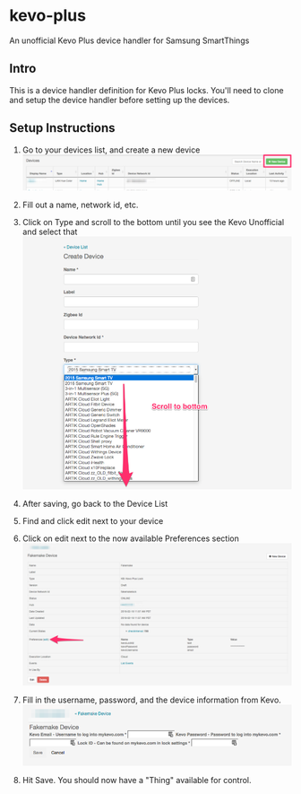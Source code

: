 # kevo-plus
An unofficial Kevo Plus device handler for Samsung SmartThings

## Intro
This is a device handler definition for Kevo Plus locks.  You'll need to clone and setup the device handler before setting up the devices.

## Setup Instructions

1. Go to your devices list, and create a new device
![Device List](readme/Device_List.png)
 
2. Fill out a name, network id, etc.
 
3. Click on Type and scroll to the bottom until you see the Kevo Unofficial and select that
![Show Device](readme/Create_Device.png)
  
4. After saving, go back to the Device List

5. Find and click edit next to your device

6. Click on edit next to the now available Preferences section
![Show Device](readme/Show_Device.png)

7. Fill in the username, password, and the device information from Kevo.
![Edit Preferences](readme/Show_Device_2.png)

8. Hit Save. You should now have a "Thing" available for control.

